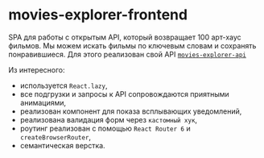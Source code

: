 # movies-explorer-frontend
SPA для работы с открытым API, который возвращает 100 арт-хаус фильмов. Мы можем искать фильмы по ключевым словам и сохранять понравившиеся. Для этого реализован свой API <a href="https://github.com/ArtyemSavchenko/movies-explorer-api" target="_blank">`movies-explorer-api`</a>

Из интересного:
* используется `React.lazy`,
* все подгрузки и запросы к API сопровождаются приятными анимациями,
* реализован компонент для показа всплывающих уведомлений,
* реализована валидация форм через `кастомный хук`,
* роутинг реализован с помощью `React Router 6` и `createBrowserRouter`,
* семантическая верстка.

